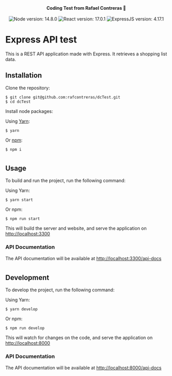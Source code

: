 <div align="center">
  <strong>Coding Test from Rafael Contreras 🎣</strong>
  <br />
  <br />
  <img
    alt="Node version: 14.8.0"
    src="https://img.shields.io/badge/Node-14.8.0-blue.svg"
  />
  <img
    alt="React version: 17.0.1"
    src="https://img.shields.io/badge/React-17.0.1-blue.svg"
  />
  <img
    alt="ExpressJS version: 4.17.1"
    src="https://img.shields.io/badge/ExpressJS-4.17.1-blue.svg"
  />
</div>

#

# Express API test

This is a REST API application made with Express. It retrieves a shopping list
data.

## Installation

Clone the repository:

```shell
$ git clone git@github.com:rafcontreras/dcTest.git
$ cd dcTest
```

Install node packages:

Using [Yarn](https://yarnpkg.com/):

```shell
$ yarn
```

Or [npm](https://www.npmjs.com):

```shell
$ npm i
```

#

## Usage

To build and run the project, run the following command:

Using Yarn:

```shell
$ yarn start
```

Or npm:

```shell
$ npm run start
```

This will build the server and website, and serve the application on
[http://localhost:3300](http://localhost:3300)

### API Documentation

The API documentation will be available at
[http://localhost:3300/api-docs](http://localhost:3300/api-docs)

#

## Development

To develop the project, run the following command:

Using Yarn:

```shell
$ yarn develop
```

Or npm:

```shell
$ npm run develop
```

This will watch for changes on the code, and serve the application on
[http://localhost:8000](http://localhost:8000)

### API Documentation

The API documentation will be available at
[http://localhost:8000/api-docs](http://localhost:8000/api-docs)
